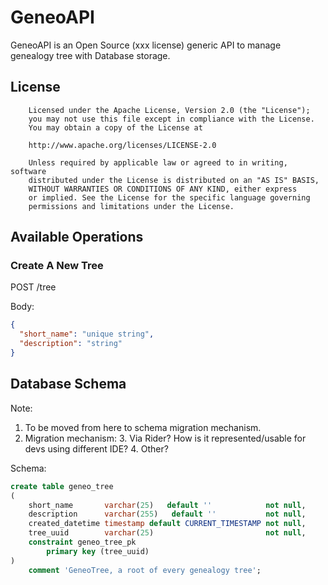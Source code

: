 # GeneoAPI

GeneoAPI is an Open Source (xxx license) generic API to manage genealogy tree with Database storage.

## License

        Licensed under the Apache License, Version 2.0 (the "License");
        you may not use this file except in compliance with the License.
        You may obtain a copy of the License at
        
        http://www.apache.org/licenses/LICENSE-2.0
        
        Unless required by applicable law or agreed to in writing, software
        distributed under the License is distributed on an "AS IS" BASIS,
        WITHOUT WARRANTIES OR CONDITIONS OF ANY KIND, either express
        or implied. See the License for the specific language governing
        permissions and limitations under the License.


## Available Operations

### Create A New Tree

POST /tree

Body:
```json
{
  "short_name": "unique string",
  "description": "string"
}
```

## Database Schema

Note:
1. To be moved from here to schema migration mechanism.
2. Migration mechanism:
    3. Via Rider?  How is it represented/usable for devs using different IDE?
    4. Other?

Schema:

```sql
create table geneo_tree
(
    short_name       varchar(25)   default ''            not null,
    description      varchar(255)   default ''           not null,
    created_datetime timestamp default CURRENT_TIMESTAMP not null,
    tree_uuid        varchar(25)                         not null,
    constraint geneo_tree_pk
        primary key (tree_uuid)
)
    comment 'GeneoTree, a root of every genealogy tree';
```